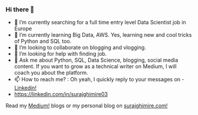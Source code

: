 ### Hi there 👋

<!--
**surajghimire/surajghimire** is a ✨ _special_ ✨ repository because its `README.md` (this file) appears on your GitHub profile.

Here are some ideas to get you started:
-->
- 🔭 I’m currently searching for a  full time entry level Data Scientist job in Europe
- 🌱 I’m currently learning Big Data, AWS. Yes, learning new and cool tricks of Python and SQL too.  
- 👯 I’m looking to collaborate on blogging and vlogging. 
- 🤔 I’m looking for help with finding job. 
- 💬 Ask me about Python, SQL, Data Science, blogging, social media content.  If you want to grow as a technical writer on Medium, I will coach you about the platform.
- 📫 How to reach me? :  Oh yeah, I quickly reply to your messages on - <a href="https://linkedin.com/in/surajghimire03">Linkedin!</a> 
- https://linkedin.com/in/surajghimire03

Read my <a href="https://thesurajblog.medium.com/">Medium!</a>   blogs or my personal blog on  <a href="http://surajghimire.com/
/">surajghimire.com!</a>

